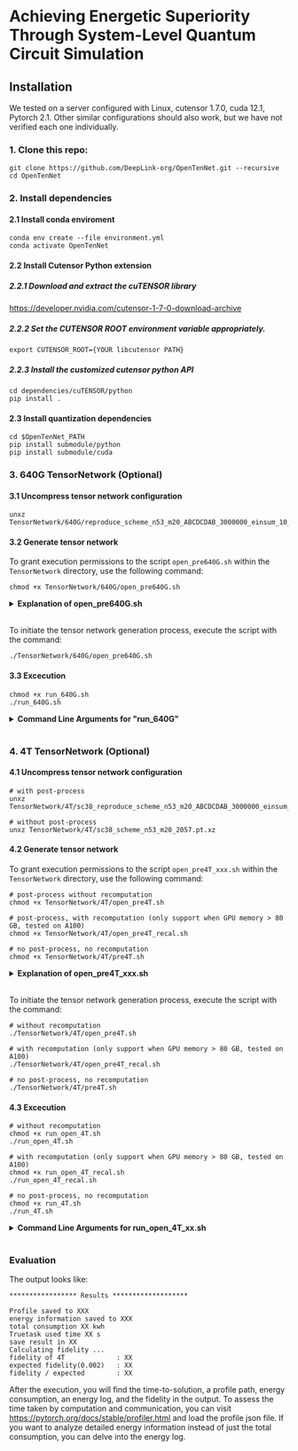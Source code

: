 # Achieving Energetic Superiority Through System-Level Quantum Circuit Simulation

## Installation

We tested on a server configured with Linux, cutensor 1.7.0, cuda 12.1, Pytorch 2.1. Other similar configurations should also work, but we have not verified each one individually.
### 1. Clone this repo:

```
git clone https://github.com/DeepLink-org/OpenTenNet.git --recursive
cd OpenTenNet
```

### 2. Install dependencies
#### 2.1 Install conda enviroment
```
conda env create --file environment.yml
conda activate OpenTenNet
```
#### 2.2 Install Cutensor Python extension
##### 2.2.1 Download and extract the cuTENSOR library
https://developer.nvidia.com/cutensor-1-7-0-download-archive

##### 2.2.2 Set the CUTENSOR ROOT environment variable appropriately.
```
export CUTENSOR_ROOT={YOUR libcutensor PATH}
```
##### 2.2.3 Install the customized cutensor python API
```
cd dependencies/cuTENSOR/python
pip install . 
```
#### 2.3 Install quantization dependencies
```
cd $OpenTenNet_PATH
pip install submodule/python
pip install submodule/cuda
```

### 3. 640G TensorNetwork (Optional)
#### 3.1 Uncompress tensor network configuration
```
unxz TensorNetwork/640G/reproduce_scheme_n53_m20_ABCDCDAB_3000000_einsum_10_open.pt.xz
```
#### 3.2 Generate tensor network
To grant execution permissions to the script `open_pre640G.sh` within the `TensorNetwork` directory, use the following command:
```
chmod +x TensorNetwork/640G/open_pre640G.sh
```

<details>
<summary><span style="font-weight: bold;"> Explanation of open_pre640G.sh <span></summary>

  The bash script looks like:
  ```
  export nodes_per_task=1
  export ntasks_per_node=8
  
  python TensorNetwork/640G/open_pre640G.py
  ```
  Here, `nodes_per_task` represents the number of nodes required for a multi-node level task, while `ntasks_per_node` denotes the number of GPUs per node. Please remember to adjust the values of `nodes_per_task` and `ntasks_per_node` according to the specific node configuration you intend to utilize.
</details>
<br>

To initiate the tensor network generation process, execute the script with the command:
```
./TensorNetwork/640G/open_pre640G.sh
```

#### 3.3 Excecution
```
chmod +x run_640G.sh
./run_640G.sh
```
<details>
<summary><span style="font-weight: bold;">Command Line Arguments for "run_640G"</span></summary>
  
  #### nnodes
  The total number of nodes used globally. This corresponds to the global level of our three-level scheme, and this value must be an integer multiple of ```nodes_per_task```.
  
  #### nodes_per_task
  The number of nodes required for a multi-node level task.
  
  #### WORLD_SIZE
  The total number of GPUs required globally, corresponds to the device level of the three-level scheme.
  
  #### --warmup
  Whether the GPU warms up before the official operation. ```0``` represents no warm-up, and ```1``` represents warm-up.
  #### --data_type
  The calculation type. ```0``` represents complexHalf, ```1``` represent complexFloat.
  
  #### --is_scale
  Calculate the scaling factor for the `complex32` calculation mode, with a default value of `1`.
  
  #### --autotune
  Tuning for the best algorithms for einsum calculation, with a default value of `1`.
  #### --ntask
  We execute the number of multi-node level tasks, where the number of global-level tasks is equal to ```ntask``` * (```nnodes``` / ```nodes per task```).
  #### --tensorNetSize
  The size of tensor networks.
  #### --typeCom
  Data type for communication.  If provided ```int4kernel```, ```int8kernel```, ```HalfKernel```, uses user-defined int4, int8 and half for communication, respectively.

  #### --groupsize
  Group size when typeCom equals int4kernel. ```128``` by default.
  
</details>
<br>

### 4. 4T TensorNetwork (Optional)
#### 4.1 Uncompress tensor network configuration
```
# with post-process
unxz TensorNetwork/4T/sc38_reproduce_scheme_n53_m20_ABCDCDAB_3000000_einsum_10_open.pt.xz

# without post-process
unxz TensorNetwork/4T/sc38_scheme_n53_m20_2057.pt.xz
```
#### 4.2 Generate tensor network
To grant execution permissions to the script `open_pre4T_xxx.sh` within the `TensorNetwork` directory, use the following command:
```
# post-process without recomputation
chmod +x TensorNetwork/4T/open_pre4T.sh

# post-process, with recomputation (only support when GPU memory > 80 GB, tested on A100)
chmod +x TensorNetwork/4T/open_pre4T_recal.sh

# no post-process, no recomputation
chmod +x TensorNetwork/4T/pre4T.sh
```

<details>
<summary><span style="font-weight: bold;"> Explanation of open_pre4T_xxx.sh <span></summary>

  The bash script looks like:
  ```
  export nodes_per_task=4
  export ntasks_per_node=8
  python TensorNetwork/open_pre4T.py
  ```
  Here, `nodes_per_task` represents the number of nodes required for a multi-node level task, while `ntasks_per_node` denotes the number of GPUs per node. Please remember to adjust the values of `nodes_per_task` and `ntasks_per_node` according to the specific node configuration you intend to utilize.
</details>
<br>

To initiate the tensor network generation process, execute the script with the command:
```
# without recomputation
./TensorNetwork/4T/open_pre4T.sh

# with recomputation (only support when GPU memory > 80 GB, tested on A100)
./TensorNetwork/4T/open_pre4T_recal.sh

# no post-process, no recomputation
./TensorNetwork/4T/pre4T.sh
```

#### 4.3 Excecution
```
# without recomputation
chmod +x run_open_4T.sh
./run_open_4T.sh

# with recomputation (only support when GPU memory > 80 GB, tested on A100)
chmod +x run_open_4T_recal.sh
./run_open_4T_recal.sh

# no post-process, no recomputation
chmod +x run_4T.sh
./run_4T.sh
```
<details>
<summary><span style="font-weight: bold;">Command Line Arguments for run_open_4T_xx.sh </span></summary>
  
  #### nnodes
  The total number of nodes used globally. This corresponds to the global level of our three-level scheme, and this value must be an integer multiple of ```nodes_per_task```.
  
  #### nodes_per_task
  The number of nodes required for a multi-node level task.
  
  #### WORLD_SIZE
  The total number of GPUs required globally, corresponds to the device level of the three-level scheme.
  
  #### --warmup
  Whether the GPU warms up before the official operation. ```0``` represents no warm-up, and ```1``` represents warm-up.
  #### --data_type
  The calculation type. ```0``` represents complexHalf, ```1``` represent complexFloat.
  
  #### --is_scale
  Calculate the scaling factor for the `complex32` calculation mode, with a default value of `1`.
  
  #### --autotune
  Tuning for the best algorithms for einsum calculation, with a default value of `1`.
  #### --ntask
  We execute the number of multi-node level tasks, where the number of global-level tasks is equal to ```ntask``` * (```nnodes``` / ```nodes per task```).
  #### --tensorNetSize
  The size of tensor networks.
  #### --typeCom
  Data type for communication.  If provided ```int4kernel```, ```int8kernel```, ```HalfKernel```, uses user-defined int4, int8 and half for communication, respectively.

  #### --groupsize
  Group size when typeCom equals int4kernel. ```128``` by default.
  
</details>
<br>

### Evaluation
The output looks like:
```
***************** Results *******************

Profile saved to XXX
energy information saved to XXX
total consumption XX kwh
Truetask used time XX s
save result in XX
Calculating fidelity ...
fidelity of 4T             : XX
expected fidelity(0.002)   : XX
fidelity / expected        : XX
```
After the execution, you will find the time-to-solution, a profile path, energy consumption, an energy log, and the fidelity in the output. To assess the time taken by computation and communication, you can visit https://pytorch.org/docs/stable/profiler.html and load the profile json file. If you want to analyze detailed energy information instead of just the total consumption, you can delve into the energy log.



  



